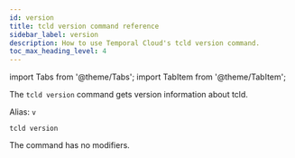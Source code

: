 ```yaml
---
id: version
title: tcld version command reference
sidebar_label: version
description: How to use Temporal Cloud's tcld version command.
toc_max_heading_level: 4
---
```


<!-- THIS FILE IS GENERATED. DO NOT EDIT THIS FILE DIRECTLY -->

import Tabs from '@theme/Tabs';
import TabItem from '@theme/TabItem';

The `tcld version` command gets version information about tcld.

Alias: `v`

`tcld version`

The command has no modifiers.

